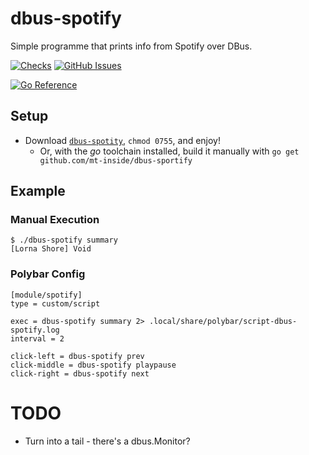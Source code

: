 # dbus-spotify
Simple programme that prints info from Spotify over DBus.

[![Checks](https://github.com/mt-inside/dbus-spotify/actions/workflows/checks.yaml/badge.svg)](https://github.com/mt-inside/dbus-spotify/actions/workflows/checks.yaml)
[![GitHub Issues](https://img.shields.io/github/issues-raw/mt-inside/dbus-spotify)](https://github.com/mt-inside/dbus-spotify/issues)

[![Go Reference](https://pkg.go.dev/badge/github.com/mt-inside/dbus-spotify.svg)](https://pkg.go.dev/github.com/mt-inside/dbus-spotify)

## Setup
* Download [`dbus-spotity`](https://github.com/mt-inside/dbus-spotify/releases/latest/download/dbus-spotify_linux_amd64), `chmod 0755`, and enjoy!
  * Or, with the _go_ toolchain installed, build it manually with `go get github.com/mt-inside/dbus-sportify`

## Example

### Manual Execution
```
$ ./dbus-spotify summary
[Lorna Shore] Void
```

### Polybar Config
```
[module/spotify]
type = custom/script

exec = dbus-spotify summary 2> .local/share/polybar/script-dbus-spotify.log
interval = 2

click-left = dbus-spotify prev
click-middle = dbus-spotify playpause
click-right = dbus-spotify next
```

# TODO
* Turn into a tail - there's a dbus.Monitor?

